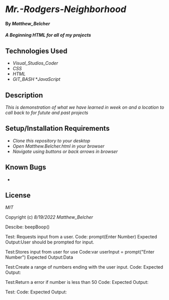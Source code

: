 # _Mr.-Rodgers-Neighborhood_

#### By _Matthew_Belcher_

#### _A Beginning HTML for all of my projects_

## Technologies Used

* _Visual_Studios_Coder_
* _CSS_
* _HTML_
* _GIT_BASH_
*_JavaScript_

## Description

_This is demonstration of what we have learned in week on and a location to call back to for futute and past projects_

## Setup/Installation Requirements

* _Clone this repository to your desktop_
* _Open Matthew.Belcher.html in your browser_
* _Navigate using buttons or back arrows in browser_

## Known Bugs
* 


## License

_MIT_

Copyright (c) _8/19/2022_ _Matthew_Belcher_


Descibe: beepBoop()

Test: Requests input from a user.
Code: prompt(Enter Number)
Expected Output:User should be prompted for input.

Test:Stores input from user for use
Code:var userInput = prompt("Enter Number")
Expected Output:Data

Test:Create a range of numbers ending with the user input.
Code:
Expected Output:

Test:Return a error if number is less than 50
Code:
Expected Output:

Test:
Code:
Expected Output: